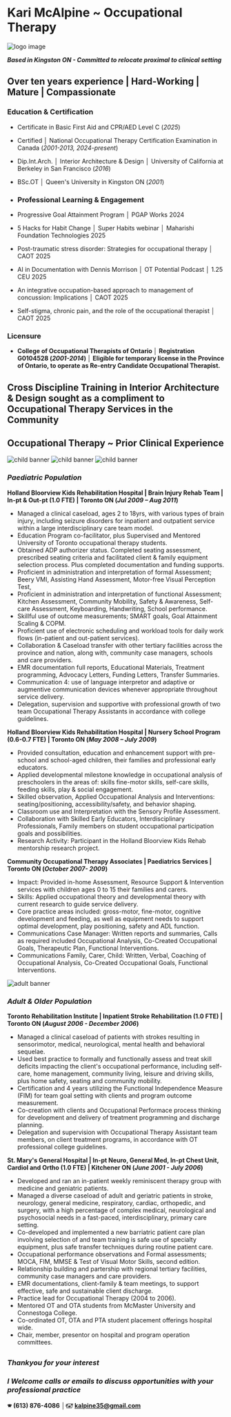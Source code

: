 # Kari McAlpine ~ Occupational Therapy 

![logo image](/assets/img/Media_Circle.png)

**_Based in Kingston ON - Committed to relocate proximal to clinical setting_**

## Over ten years experience | Hard-Working | Mature | Compassionate

### Education & Certification
-  Certificate in Basic First Aid and CPR/AED Level C (_2025_)
-  Certified │ National Occupational Therapy Certification Examination in Canada (_2001-2013, 2024-present_)
-  Dip.Int.Arch. │ Interior Architecture & Design │ University of California at Berkeley in San Francisco (_2016_)
-  BSc.OT │ Queen's University in Kingston ON (_2001_)


-  ### Professional Learning & Engagement
-  Progressive Goal Attainment Program │ PGAP Works 2024
-  5 Hacks for Habit Change │ Super Habits webinar │ Maharishi Foundation Technologies 2025
-  Post-traumatic stress disorder: Strategies for occupational therapy │ CAOT 2025
-  AI in Documentation with Dennis Morrison │ OT Potential Podcast │ 1.25 CEU 2025
-  An integrative occupation-based approach to management of concussion: Implications │ CAOT 2025
-  Self-stigma, chronic pain, and the role of the occupational therapist │ CAOT 2025 

### Licensure
 - **College of Occupational Therapists of Ontario │ Registration G0104528 (_2001-2014_) │ Eligible for temporary license in the Province of Ontario, to operate as Re-entry Candidate Occupational Therapist.**



## Cross Discipline Training in Interior Architecture & Design sought as a compliment to Occupational Therapy Services in the Community 



## Occupational Therapy ~ Prior Clinical Experience

![child banner](assets/img/child_blocks.png)        ![child banner](assets/img/child_computer.png)       ![child banner](assets/img/child_yoga.png) 
### _Paediatric Population_

**Holland Bloorview Kids Rehabilitation Hospital | Brain Injury Rehab Team | In-pt & Out-pt (1.0 FTE) | Toronto ON (_Jul 2009 – Aug 2011_)**
- Managed a clinical caseload, ages 2 to 18yrs, with various types of brain injury, including seizure disorders for inpatient and outpatient service within a large interdisciplinary care team model.
- Education Program co-facilitator, plus Supervised and Mentored University of Toronto occupational therapy students.
- Obtained ADP authorizer status. Completed seating assessment, prescribed seating criteria and facilitated client & family equipment selection process. Plus completed documentation and funding supports.  
- Proficient in administration and interpretation of formal Assessment; Beery VMI, Assisting Hand Assessment, Motor-free Visual Perception Test, 
- Proficient in administration and interpretation of functional Assessment; Kitchen Assessment, Community Mobility, Safety & Awareness, Self-care Assessment, Keyboarding, Handwriting, School performance.
- Skillful use of outcome measurements; SMART goals, Goal Attainment Scaling & COPM.
- Proficient use of electronic scheduling and workload tools for daily work flows (in-patient and out-patient services).
- Collaboration & Caseload transfer with other tertiary facilities across the province and nation, along with, community case managers, schools and care providers.
- EMR documentation full reports, Educational Materials, Treatment programming, Advocacy Letters, Funding Letters, Transfer Summaries.
- Communication 4: use of language interpretor and adaptive or augmentive communication devices whenever appropriate throughout service delivery.
- Delegation, supervision and supportive with professional growth of two team Occupational Therapy Assistants in accordance with college guidelines.

**Holland Bloorview Kids Rehabilitation Hospital | Nursery School Program (0.6-0.7 FTE) | Toronto ON (_May 2008 – July 2009_)**
- Provided consultation, education and enhancement support with pre-school and school-aged children, their families and professional early educators.
- Applied developmental milestone knowledge in occupational analysis of preschoolers in the areas of: skills fine-motor skills, self-care skills, feeding skills, play & social engagement.
- Skilled observation, Applied Occupational Analysis and Interventions: seating/positioning, accessibility/safety, and behavior shaping.
- Classroom use and Interpretation with the Sensory Profile Assessment.
- Collaboration with Skilled Early Educators, Interdisciplinary Professionals, Family members on student occupational participation goals and possibilities.
- Research Activity: Participant in the Holland Bloorview Kids Rehab mentorship research project.

**Community Occupational Therapy Associates | Paediatrics Services | Toronto ON (_October 2007- 2009_)**
- Impact: Provided in-home Assessment, Resource Support & Intervention services with children ages 0 to 15 their families and carers.
- Skills: Applied occupational theory and developmental theory with current research to guide service delivery.
- Core practice areas included: gross-motor, fine-motor, cognitive development and feeding, as well as equipment needs to support optimal development, play positioning, safety and ADL function.
- Communications Case Manager: Written reports and summaries, Calls as required included Occupational Analysis, Co-Created Occupational Goals, Therapeutic Plan, Functional Interventions.
- Communications Family, Carer, Child: Written, Verbal, Coaching of Occupational Analysis, Co-Created Occupational Goals, Functional Interventions.

![adult banner](assets/img/adult_banner.jpg)
### _Adult & Older Population_

**Toronto Rehabilitation Institute | Inpatient Stroke Rehabilitation (1.0 FTE) | Toronto ON (_August 2006 - December 2006_)**
- Managed a clinical caseload of patients with strokes resulting in sensorimotor, medical, neurological, mental health and behavioral sequelae.
- Used best practice to formally and functionally assess and treat skill deficits impacting the client's occupational performance, including self-care, home management, community living, leisure and driving skills, plus home safety, seating and community mobility. 
- Certification and 4 years utilizing the Functional Independence Measure (FIM) for team goal setting with clients and program outcome measurement.
- Co-creation with clients and Occupational Performace process thinking for development and delivery of treatment programming and discharge planning.
- Delegation and supervision with Occupational Therapy Assistant team members, on client treatment programs, in accordance with OT professional college guidelines.

**St. Mary's General Hospital | In-pt Neuro, General Med, In-pt Chest Unit, Cardiol and Ortho (1.0 FTE) | Kitchener ON (_June 2001 - July 2006_)**
- Developed and ran an in-patient weekly reminiscent therapy group with medicine and geniatric patients. 
- Managed a diverse caseload of adult and geriatric patients in stroke, neurology, general medicine, respiratory, cardiac, orthopedic, and surgery, with a high percentage of complex medical, neurological and psychosocial needs in a fast-paced, interdisciplinary, primary care setting.
- Co-developed and implemented a new barriatric patient care plan involving selection of and team training is safe use of specialty equipment, plus safe transfer techniques during routine patient care.  
- Occupational performance observations and Formal assessments; MOCA, FIM, MMSE & Test of Visual Motor Skills, second edition.
- Relationship building and partership with regional tertiary facilities, community case managers and care providers.
- EMR documentations, client-family & team meetings, to support effective, safe and sustainable client discharge.
- Practice lead for Occupational Therapy (2004 to 2006).
- Mentored OT and OTA students from McMaster University and Connestoga College.
- Co-ordinated OT, OTA and PTA student placement offerings hospital wide.
- Chair, member, presentor on hospital and program operation committees.
##
  
### _Thankyou for your interest_
### _I Welcome calls or emails to discuss opportunities with your professional practice_

**🕾** **(613) 876-4086** │**🖅** **kalpine35@gmail.com**

  





